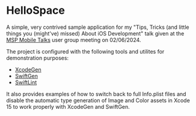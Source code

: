 # HelloSpace
A simple, very contrived sample application for my "Tips, Tricks (and little things you (might've) missed) About iOS Development" talk given at the [MSP Mobile Talks](https://www.meetup.com/msp-mobile-talks/) user group meeting on 02/06/2024.

The project is configured with the following tools and utilites for demonstration purposes:
* [XcodeGen](https://github.com/yonaskolb/XcodeGen)
* [SwiftGen](https://github.com/SwiftGen/SwiftGen)
* [SwiftLint](https://github.com/realm/SwiftLint)

It also provides examples of how to switch back to full Info.plist files and disable the automatic type generation of Image and Color assets in Xcode 15 to work properly with XcodeGen and SwiftGen.
